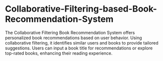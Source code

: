 # Collaborative-Filtering-based-Book-Recommendation-System
The Collaborative Filtering Book Recommendation System offers personalized book recommendations based on user behavior. Using collaborative filtering, it identifies similar users and books to provide tailored suggestions. Users can input a book title for recommendations or explore top-rated books, enhancing their reading experience.
